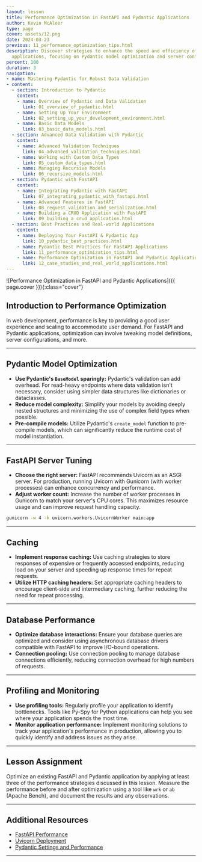 ```yaml
---
layout: lesson
title: Performance Optimization in FastAPI and Pydantic Applications
author: Kevin McAleer
type: page
cover: assets/12.png
date: 2024-03-23
previous: 11_performance_optimization_tips.html
description: Discover strategies to enhance the speed and efficiency of your FastAPI
  applications, focusing on Pydantic model optimization and server configurations.
percent: 100
duration: 3
navigation:
- name: Mastering Pydantic for Robust Data Validation
- content:
  - section: Introduction to Pydantic
    content:
    - name: Overview of Pydantic and Data Validation
      link: 01_overview_of_pydantic.html
    - name: Setting Up Your Environment
      link: 02_setting_up_your_development_environment.html
    - name: Basic Data Models
      link: 03_basic_data_models.html
  - section: Advanced Data Validation with Pydantic
    content:
    - name: Advanced Validation Techniques
      link: 04_advanced_validation_techniques.html
    - name: Working with Custom Data Types
      link: 05_custom_data_types.html
    - name: Managing Recursive Models
      link: 06_recursive_models.html
  - section: Pydantic with FastAPI
    content:
    - name: Integrating Pydantic with FastAPI
      link: 07_integrating_pydantic_with_fastapi.html
    - name: Advanced Features in FastAPI
      link: 08_request_validation_and_serialization.html
    - name: Building a CRUD Application with FastAPI
      link: 09_building_a_crud_application.html
  - section: Best Practices and Real-world Applications
    content:
    - name: Deploying Your FastAPI & Pydantic App
      link: 10_pydantic_best_practices.html
    - name: Pydantic Best Practices for FastAPI Applications
      link: 11_performance_optimization_tips.html
    - name: Performance Optimization in FastAPI and Pydantic Applications
      link: 12_case_studies_and_real_world_applications.html
---
```



![Performance Optimization in FastAPI and Pydantic Applications]({{ page.cover }}){:class="cover"}

## Introduction to Performance Optimization

In web development, performance is key to providing a good user experience and scaling to accommodate user demand. For FastAPI and Pydantic applications, optimization can involve tweaking model definitions, server configurations, and more.

---

## Pydantic Model Optimization

- **Use Pydantic's `BaseModel` sparingly:** Pydantic's validation can add overhead. For read-heavy endpoints where data validation isn't necessary, consider using simpler data structures like dictionaries or dataclasses.
- **Reduce model complexity:** Simplify your models by avoiding deeply nested structures and minimizing the use of complex field types when possible.
- **Pre-compile models:** Utilize Pydantic's `create_model` function to pre-compile models, which can significantly reduce the runtime cost of model instantiation.

---

## FastAPI Server Tuning

- **Choose the right server:** FastAPI recommends Uvicorn as an ASGI server. For production, running Uvicorn with Gunicorn (with worker processes) can enhance concurrency and performance.
- **Adjust worker count:** Increase the number of worker processes in Gunicorn to match your server's CPU cores. This maximizes resource usage and can improve request handling capacity.

```bash
gunicorn -w 4 -k uvicorn.workers.UvicornWorker main:app
```

---

## Caching

- **Implement response caching:** Use caching strategies to store responses of expensive or frequently accessed endpoints, reducing load on your server and speeding up response times for repeat requests.
- **Utilize HTTP caching headers:** Set appropriate caching headers to encourage client-side and intermediary caching, further reducing the need for repeat processing.

---

## Database Performance

- **Optimize database interactions:** Ensure your database queries are optimized and consider using asynchronous database drivers compatible with FastAPI to improve I/O-bound operations.
- **Connection pooling:** Use connection pooling to manage database connections efficiently, reducing connection overhead for high numbers of requests.

---

## Profiling and Monitoring

- **Use profiling tools:** Regularly profile your application to identify bottlenecks. Tools like Py-Spy for Python applications can help you see where your application spends the most time.
- **Monitor application performance:** Implement monitoring solutions to track your application's performance in production, allowing you to quickly identify and address issues as they arise.

---

## Lesson Assignment

Optimize an existing FastAPI and Pydantic application by applying at least three of the performance strategies discussed in this lesson. Measure the performance before and after optimization using a tool like `wrk` or `ab` (Apache Bench), and document the results and any observations.

---

## Additional Resources

- [FastAPI Performance](https://fastapi.tiangolo.com/deployment/performance/)
- [Uvicorn Deployment](https://www.uvicorn.org/deployment/)
- [Pydantic Settings and Performance](https://pydantic-docs.helpmanual.io/usage/settings/)

---
